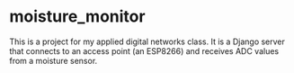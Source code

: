 # moisture_monitor
This is a project for my applied digital networks class. It is a Django server that connects to an access point (an ESP8266) and receives ADC values from a moisture sensor. 
